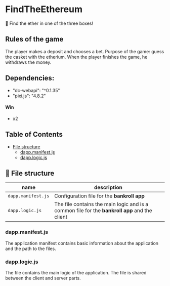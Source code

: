 # FindTheEthereum
:gem: Find the ether in one of the three boxes!

## Rules of the game
The player makes a deposit and chooses a bet.
Purpose of the game: guess the casket with the etherium. 
When the player finishes the game, he withdraws the money.

## Dependencies:
- "dc-webapi": "^0.1.35"
- "pixi.js": "4.8.2"

#### Win
- x2

## Table of Contents
- [File structure](#-file-structure)
  - [dapp.manifest.js](#dappmanifest)
  - [dapp.logic.js](#dapplogic)
  
## 📁 File structure
|name|description|
|---|---|
|`dapp.manifest.js`|Configuration file for the **bankroll app**|
|`dapp.logic.js`|The file contains the main logic and is a common file for the **bankroll app** and the client|

### dapp.manifest.js
The application manifest contains basic information about the application and the path to the files.

### dapp.logic.js
The file contains the main logic of the application. The file is shared between the client and server parts.